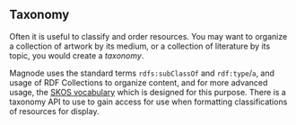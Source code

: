 ## Taxonomy
Often it is useful to classify and order resources. You may want to organize a collection of artwork by its medium, or a collection of literature by its topic, you would create a _taxonomy_.

Magnode uses the standard terms `rdfs:subClassOf` and `rdf:type`/`a`, and usage of RDF Collections to organize content, and for more advanced usage, the [SKOS vocabulary](http://www.w3.org/TR/skos-primer) which is designed for this purpose. There is a taxonomy API to use to gain access for use when formatting classifications of resources for display.
